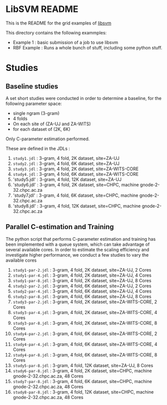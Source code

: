 # LibSVM README

This is the README for the grid examples of [libsvm](http://ci.sagrid.ac.za/job/libsvm-deploy)

This directory contains the following exammples:

  * Example 1 : basic submission of a job to use libsvm
  * RBF Example : Runs a whole bunch of stuff, including some python stuff.

# Studies

## Baseline studies

A set short studies were conducted in order to determine a baseline, for the following parameter space:

  * single ngram (3-gram)
  * 4 folds
  * On each site of (ZA-UJ and ZA-WITS)
  * for each dataset of (2K, 6K)

Only C-parameter estimation performed.

These are defined in the JDLs :

  1. `study1.jdl` : 3-gram, 4 fold, 2K dataset, site=ZA-UJ
  1. `study2.jdl` : 3-gram, 4 fold, 6K dataset, site=ZA-UJ
  1. `study3.jdl` : 3-gram, 4 fold, 2K dataset, site=ZA-WITS-CORE
  1. `study4.jdl` : 3-gram, 4 fold, 6K dataset, site=ZA-WITS-CORE
  1. 'study5.jdl' : 3-gram, 4 fold, 12K dataset, site=ZA-UJ
  1. 'study6.jdl' : 3-gram, 4 fold, 2K dataset, site=CHPC, machine gnode-2-32.chpc.ac.za
  1. 'study7.jdl' : 3-gram, 4 fold, 6K dataset, site=CHPC, machine gnode-2-32.chpc.ac.za
  1. 'study8.jdl' : 3-gram, 4 fold, 12K dataset, site=CHPC, machine gnode-2-32.chpc.ac.za

## Parallel C-estimation and Training

The python script that performs C-parameter estimation and training has been implemented with a queue system, which can take advantage of several available cores.
In order to estimate the scaling efficiency and investigate higher performance, we conduct a few studies to vary the available cores

  1. `study1-par-2.jdl` : 3-gram, 4 fold, 2K dataset, site=ZA-UJ, 2 Cores
  2. `study1-par-4.jdl` : 3-gram, 4 fold, 2K dataset, site=ZA-UJ, 4 Cores
  3. `study1-par-8.jdl` : 3-gram, 4 fold, 2K dataset, site=ZA-UJ, 8 Cores
  4. `study2-par-2.jdl` : 3-gram, 4 fold, 6K dataset, site=ZA-UJ, 2 Cores
  5. `study2-par-4.jdl` : 3-gram, 4 fold, 6K dataset, site=ZA-UJ, 4 Cores
  6. `study2-par-8.jdl` : 3-gram, 4 fold, 6K dataset, site=ZA-UJ, 8 Cores
  7. `study3-par-2.jdl` : 3-gram, 4 fold, 2K dataset, site=ZA-WITS-CORE, 2 Cores
  8. `study3-par-4.jdl` : 3-gram, 4 fold, 2K dataset, site=ZA-WITS-CORE, 4 Cores
  9. `study3-par-8.jdl` : 3-gram, 4 fold, 2K dataset, site=ZA-WITS-CORE, 8 Cores
  10. `study4-par-2.jdl` : 3-gram, 4 fold, 6K dataset, site=ZA-WITS-CORE, 2 Cores
  11. `study4-par-4.jdl` : 3-gram, 4 fold, 6K dataset, site=ZA-WITS-CORE, 4 Cores
  12. `study4-par-8.jdl` : 3-gram, 4 fold, 6K dataset, site=ZA-WITS-CORE, 8 Cores
  13. `study5-par-8.jdl` : 3-gram, 4 fold, 12K dataset, site=ZA-UJ, 8 Cores
  14. `study6-par-8.jdl` : 3-gram, 4 fold, 2K dataset, site=CHPC, machine gnode-2-32.chpc.ac.za, 48 Cores
  15. `study7-par-8.jdl` : 3-gram, 4 fold, 6K dataset, site=CHPC, machine gnode-2-32.chpc.ac.za, 48 Cores
  16. `study8-par-8.jdl` : 3-gram, 4 fold, 12K dataset, site=CHPC, machine gnode-2-32.chpc.ac.za, 48 Cores
